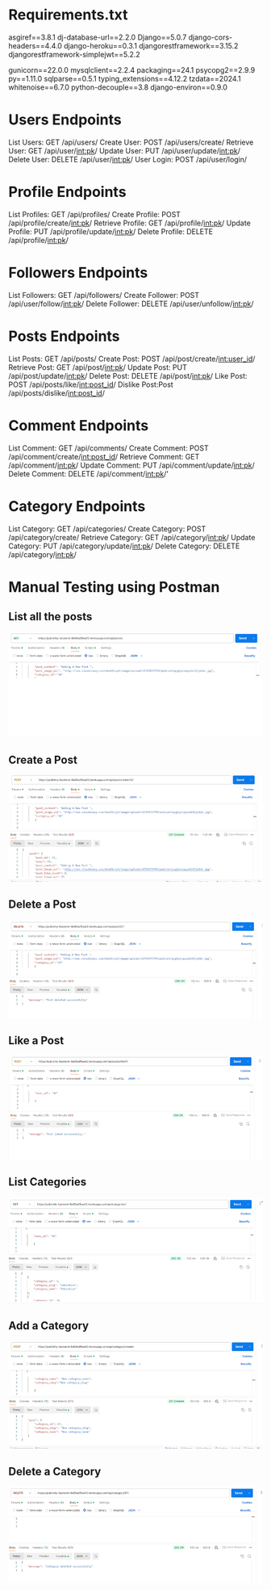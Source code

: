 # Requirements.txt

asgiref==3.8.1
dj-database-url==2.2.0
Django==5.0.7
django-cors-headers==4.4.0
django-heroku==0.3.1
djangorestframework==3.15.2
djangorestframework-simplejwt==5.2.2

gunicorn==22.0.0
mysqlclient==2.2.4
packaging==24.1
psycopg2==2.9.9
py==1.11.0
sqlparse==0.5.1
typing_extensions==4.12.2
tzdata==2024.1
whitenoise==6.7.0
python-decouple==3.8
django-environ==0.9.0

# Users Endpoints

List Users: GET /api/users/
Create User: POST /api/users/create/
Retrieve User: GET /api/user/<int:pk>/
Update User: PUT /api/user/update/<int:pk>/
Delete User: DELETE /api/user/<int:pk>/
User Login: POST /api/user/login/

# Profile Endpoints

List Profiles: GET /api/profiles/
Create Profile: POST /api/profile/create/<int:pk>/
Retrieve Profile: GET /api/profile/<int:pk>/
Update Profile: PUT /api/profile/update/<int:pk>/
Delete Profile: DELETE /api/profile/<int:pk>/

# Followers Endpoints

List Followers: GET /api/followers/
Create Follower: POST /api/user/follow/<int:pk>/
Delete Follower: DELETE /api/user/unfollow/<int:pk>/

# Posts Endpoints

List Posts: GET /api/posts/
Create Post: POST /api/post/create/<int:user_id>/
Retrieve Post: GET /api/post/<int:pk>/
Update Post: PUT /api/post/update/<int:pk>/
Delete Post: DELETE /api/post/<int:pk>/
Like Post: POST /api/posts/like/<int:post_id>/
Dislike Post:Post /api/posts/dislike/<int:post_id>/

# Comment Endpoints

List Comment: GET /api/comments/
Create Comment: POST /api/comment/create/<int:post_id>/
Retrieve Comment: GET /api/comment/<int:pk>/
Update Comment: PUT /api/comment/update/<int:pk>/
Delete Comment: DELETE /api/comment/<int:pk>/'

# Category Endpoints

List Category: GET /api/categories/
Create Category: POST /api/category/create/
Retrieve Category: GET /api/category/<int:pk>/
Update Category: PUT /api/category/update/<int:pk>/
Delete Category: DELETE /api/category/<int:pk>/

# Manual Testing using Postman

## List all the posts
![List all the posts](images/4.0.readme_manual_testing_using_postman.png)

## Create a Post
![Create a Post](images/4.1.readme_create_post.png)

## Delete a Post
![Delete a Post](images/4.2.readme_delete_post.png)

## Like a Post
![Like a Post](images/4.3.readme_like_post.png)

## List Categories
![List Categories](images/4.4.readme_list_categories.png)

## Add a Category
![Add a Category](images/4.5.readme_add_categories.png)

## Delete a Category
![Delete a Category](images/4.6.readme_delete_category.png)

















